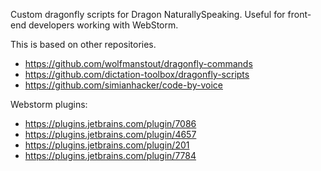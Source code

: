 Custom dragonfly scripts for Dragon NaturallySpeaking. Useful for front-end developers working with WebStorm.

This is based on other repositories.

* https://github.com/wolfmanstout/dragonfly-commands
* https://github.com/dictation-toolbox/dragonfly-scripts
* https://github.com/simianhacker/code-by-voice

Webstorm plugins:
* https://plugins.jetbrains.com/plugin/7086 
* https://plugins.jetbrains.com/plugin/4657 
* https://plugins.jetbrains.com/plugin/201 
* https://plugins.jetbrains.com/plugin/7784 
